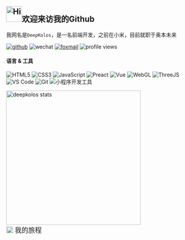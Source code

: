 <h2><img src="https://emojis.slackmojis.com/emojis/images/1588866973/8934/hellokittydance.gif?1588866973" alt="Hi" width="42" />欢迎来访我的Github</h2>

我网名是`DeepKolos`，是一名前端开发，之前在小米，目前就职于奥本未来

[![github](https://img.shields.io/badge/-deepkolos-%23323031?style=flat&logo=github)](https://github.com/deepkolos)
![wechat](https://img.shields.io/badge/-deepkolos-%23323031?style=flat&logo=wechat)
<a href="mailto:deepkolos@foxmial.com"><img src="https://img.shields.io/badge/-deepkolos@foxmial.com-%23323031?style=flat&logo=gmail" alt="foxmail" /></a>
![profile views](https://komarev.com/ghpvc/?username=deepkolos&style=flat)

#### 语言 & 工具

![HTML5](https://img.shields.io/badge/-HTML5-E34C26?style=flat&logo=html5&logoColor=ffffff)
![CSS3](https://img.shields.io/badge/-CSS3-197CBE?style=flat&logo=css3)
![JavaScript](https://img.shields.io/badge/-JavaScript-F7DF1C?style=flat&logo=javascript&logoColor=000000&labelColor=ECD83E&color=ECD83E)
![Preact](https://img.shields.io/badge/-Preact-20232A?logoColor=61DAFB&style=flat&logo=react)
![Vue](https://img.shields.io/badge/-Vue-07C160?logoColor=FFFFFF&style=flat&logo=Vue.js)
![WebGL](https://img.shields.io/badge/-WebGL-990000?style=flat&logo=WebGL&logoColor=ffffff)
![ThreeJS](https://img.shields.io/badge/-ThreeJS-20232A?style=flat&logo=Three.js&logoColor=ffffff)\
![VS Code](https://img.shields.io/badge/-VSCode-0066B8?style=flat&logo=visual-studio-code)
![Git](https://img.shields.io/badge/-Git-ED5A47?style=flat&logo=git&logoColor=ffffff)
![小程序开发工具](https://img.shields.io/badge/-小程序开发工具-07C160?style=flat&logo=WeChat&logoColor=ffffff)

<!-- ![WebAssembly](https://img.shields.io/badge/-WebAssembly-654FF0?style=flat&logo=webassembly&logoColor=ffffff) -->

<!-- 由于开发小程序，目前主要使用![Windows](https://img.shields.io/badge/-Windows-0078D6?style=flat&logo=Windows&logoColor=ffffff)，但是希望回到![Manjaro](https://img.shields.io/badge/-Manjaro-35BF5C?style=flat&logo=Manjaro&logoColor=ffffff)，用回`I3wm` -->

<img alt="deepkolos stats" width="360" src="https://github-readme-stats-deepkolos.vercel.app/api?username=deepkolos&show_icons=true&include_all_commits=true"/>

<details>

<summary style="font-size: 18px;display: flex;align-items: center;"><img style="margin-right: 5px;" width="18" src="https://simpleicons.org/icons/github.svg"/>我的旅程</summary>

<!-- <img alt="deepkolos stats" width="360" src="https://github-readme-stats-deepkolos.vercel.app/api?username=deepkolos&show_icons=true&include_all_commits=true"><br> -->
<!-- <img alt="deepkolos's wakatime stats" width="360" src="https://github-readme-stats-deepkolos.vercel.app/api/wakatime?username=deepkolos"> -->

### Works

| 📦 Projects                                                                         | 📃 Description                                                                | ⭐ Stars                                                                                                                                    | 📚 Forks                                                                                                                                    |
| ----------------------------------------------------------------------------------- | ----------------------------------------------------------------------------- | ------------------------------------------------------------------------------------------------------------------------------------------- | ------------------------------------------------------------------------------------------------------------------------------------------- |
| [three-platformize](https://github.com/deepkolos/three-platformize)                 | 一个让 THREE 平台化的项目，目前已适配微信小程序，淘宝小程序                   | <img alt="Stars" src="https://img.shields.io/github/stars/deepkolos/three-platformize?style=flat&labelColor=373f51&color=4FC08D" />         | <img alt="Stars" src="https://img.shields.io/github/forks/deepkolos/three-platformize?style=flat&labelColor=373f51&color=4FC08D" />         |
| [compressed-model-diff](https://github.com/deepkolos/compressed-model-diff)         | 模型压缩后效果对比工具                                                        | <img alt="Stars" src="https://img.shields.io/github/stars/deepkolos/compressed-model-diff?style=flat&labelColor=373f51&color=4FC08D" />     | <img alt="Stars" src="https://img.shields.io/github/forks/deepkolos/compressed-model-diff?style=flat&labelColor=373f51&color=4FC08D" />     |
| [hdr-prefilter-texture](https://github.com/deepkolos/hdr-prefilter-texture)         | 导出 PMREMGenerator 生成的纹理                                                | <img alt="Stars" src="https://img.shields.io/github/stars/deepkolos/hdr-prefilter-texture?style=flat&labelColor=373f51&color=4FC08D" />     | <img alt="Stars" src="https://img.shields.io/github/forks/deepkolos/hdr-prefilter-texture?style=flat&labelColor=373f51&color=4FC08D" />     |
| [three-sprite-player](https://github.com/deepkolos/three-sprite-player)             | 小程序 Threejs 的分块序列图播放工具，含 cli 工具生成分块序列图                | <img alt="Stars" src="https://img.shields.io/github/stars/deepkolos/three-sprite-player?style=flat&labelColor=373f51&color=4FC08D" />       | <img alt="Stars" src="https://img.shields.io/github/forks/deepkolos/three-sprite-player?style=flat&labelColor=373f51&color=4FC08D" />       |
| [pc-transition](https://github.com/deepkolos/pc-transition)                         | preact transition component build with hooks                                  | <img alt="Stars" src="https://img.shields.io/github/stars/deepkolos/pc-transition?style=flat&labelColor=373f51&color=4FC08D" />             | <img alt="Stars" src="https://img.shields.io/github/forks/deepkolos/pc-transition?style=flat&labelColor=373f51&color=4FC08D" />             |
| [pc-swiper](https://github.com/deepkolos/pc-swiper)                                 | preact-swiper build with rxjs                                                 | <img alt="Stars" src="https://img.shields.io/github/stars/deepkolos/pc-swiper?style=flat&labelColor=373f51&color=4FC08D" />                 | <img alt="Stars" src="https://img.shields.io/github/forks/deepkolos/pc-swiper?style=flat&labelColor=373f51&color=4FC08D" />                 |
| [pc-pcm-wave](https://github.com/deepkolos/pc-pcm-wave)                             | preact pcm wave effect component support real time state change               | <img alt="Stars" src="https://img.shields.io/github/stars/deepkolos/pc-pcm-wave?style=flat&labelColor=373f51&color=4FC08D" />               | <img alt="Stars" src="https://img.shields.io/github/forks/deepkolos/pc-pcm-wave?style=flat&labelColor=373f51&color=4FC08D" />               |
| [vc-keep-alive](https://github.com/deepkolos/vc-keep-alive)                         | 修改了 keepAlive 的缓存机制, 可以像 APP 那样前进刷新, 返回销毁                | <img alt="Stars" src="https://img.shields.io/github/stars/deepkolos/vc-keep-alive?style=flat&labelColor=373f51&color=4FC08D" />             | <img alt="Stars" src="https://img.shields.io/github/forks/deepkolos/vc-keep-alive?style=flat&labelColor=373f51&color=4FC08D" />             |
| [vue-swipe-directive](https://github.com/deepkolos/vue-swipe-directive)             | vue swipe 事件的实现, 特点是 lock 机制, 轻松实现和滚动互斥关系                | <img alt="Stars" src="https://img.shields.io/github/stars/deepkolos/vue-swipe-directive?style=flat&labelColor=373f51&color=4FC08D" />       | <img alt="Stars" src="https://img.shields.io/github/forks/deepkolos/vue-swipe-directive?style=flat&labelColor=373f51&color=4FC08D" />       |
| [vc-popup](https://github.com/deepkolos/vc-popup)                                   | 一个行为标准的 vue popup 组件集                                               | <img alt="Stars" src="https://img.shields.io/github/stars/deepkolos/vc-popup?style=flat&labelColor=373f51&color=4FC08D" />                  | <img alt="Stars" src="https://img.shields.io/github/forks/deepkolos/vc-popup?style=flat&labelColor=373f51&color=4FC08D" />                  |
| [vc-swipe-cell](https://github.com/deepkolos/vc-swipe-cell)                         | 一个模仿 SwipeCellKit 的 vue 组件                                             | <img alt="Stars" src="https://img.shields.io/github/stars/deepkolos/vc-swipe-cell?style=flat&labelColor=373f51&color=4FC08D" />             | <img alt="Stars" src="https://img.shields.io/github/forks/deepkolos/vc-swipe-cell?style=flat&labelColor=373f51&color=4FC08D" />             |
| [postcss-pxtocssvar](https://github.com/deepkolos/postcss-pxtocssvar)               | plugin convert px to calc(var(--base)).                                       | <img alt="Stars" src="https://img.shields.io/github/stars/deepkolos/postcss-pxtocssvar?style=flat&labelColor=373f51&color=4FC08D" />        | <img alt="Stars" src="https://img.shields.io/github/forks/deepkolos/postcss-pxtocssvar?style=flat&labelColor=373f51&color=4FC08D" />        |
| [hap-types](https://github.com/deepkolos/hap-types)                                 | 快应用接口定义文档转的 d.ts 定义包                                            | <img alt="Stars" src="https://img.shields.io/github/stars/deepkolos/hap-types?style=flat&labelColor=373f51&color=4FC08D" />                 | <img alt="Stars" src="https://img.shields.io/github/forks/deepkolos/hap-types?style=flat&labelColor=373f51&color=4FC08D" />                 |
| [webpack-alias-sync-plugin](https://github.com/deepkolos/webpack-alias-sync-plugin) | 把 webpack alias 配置同步到 jsconfig.json 和 tsconfig.json                    | <img alt="Stars" src="https://img.shields.io/github/stars/deepkolos/webpack-alias-sync-plugin?style=flat&labelColor=373f51&color=4FC08D" /> | <img alt="Stars" src="https://img.shields.io/github/forks/deepkolos/webpack-alias-sync-plugin?style=flat&labelColor=373f51&color=4FC08D" /> |
| [app_container](https://github.com/HZ-WeiBao/app_container)                         | a little little framework 一个简单的 SPA 框架, 按照自己对 SPA 的交互理解制作~ | <img alt="Stars" src="https://img.shields.io/github/stars/deepkolos/app_container?style=flat&labelColor=373f51&color=4FC08D" />             | <img alt="Stars" src="https://img.shields.io/github/forks/deepkolos/app_container?style=flat&labelColor=373f51&color=4FC08D" />             |

### Study

| 📦 Projects                                                                                 | 📃 Description | ⭐ Stars                                                                                                                                        | 📚 Forks                                                                                                                                        |
| ------------------------------------------------------------------------------------------- | -------------- | ----------------------------------------------------------------------------------------------------------------------------------------------- | ----------------------------------------------------------------------------------------------------------------------------------------------- |
| [study-log-webglfundamentals](https://github.com/deepkolos/study-log-webglfundamentals)     |                | <img alt="Stars" src="https://img.shields.io/github/stars/deepkolos/study-log-webglfundamentals?style=flat&labelColor=373f51&color=4FC08D" />   | <img alt="Stars" src="https://img.shields.io/github/forks/deepkolos/study-log-webglfundamentals?style=flat&labelColor=373f51&color=4FC08D" />   |
| [study-log-threejsfundamentals](https://github.com/deepkolos/study-log-threejsfundamentals) |                | <img alt="Stars" src="https://img.shields.io/github/stars/deepkolos/study-log-threejsfundamentals?style=flat&labelColor=373f51&color=4FC08D" /> | <img alt="Stars" src="https://img.shields.io/github/forks/deepkolos/study-log-threejsfundamentals?style=flat&labelColor=373f51&color=4FC08D" /> |

### Tools

| 📦 Projects                                                     | 📃 Description                                                                | ⭐ Stars                                                                                                                          | 📚 Forks                                                                                                                          |
| --------------------------------------------------------------- | ----------------------------------------------------------------------------- | --------------------------------------------------------------------------------------------------------------------------------- | --------------------------------------------------------------------------------------------------------------------------------- |
| [awebp](https://github.com/deepkolos/awebp)                     | animated webp 小工具，主要用于透明视频生成透明 webp                           | <img alt="Stars" src="https://img.shields.io/github/stars/deepkolos/awebp?style=flat&labelColor=373f51&color=4FC08D" />           | <img alt="Stars" src="https://img.shields.io/github/forks/deepkolos/awebp?style=flat&labelColor=373f51&color=4FC08D" />           |
| [windows-env-cli](https://github.com/deepkolos/windows-env-cli) | 一个 windows 全局环境变量设置工具                                             | <img alt="Stars" src="https://img.shields.io/github/stars/deepkolos/windows-env-cli?style=flat&labelColor=373f51&color=4FC08D" /> | <img alt="Stars" src="https://img.shields.io/github/forks/deepkolos/windows-env-cli?style=flat&labelColor=373f51&color=4FC08D" /> |
| [move-to-types](https://github.com/deepkolos/move-to-types)     | 私有@types 包小工具, 通过复制的方式                                           | <img alt="Stars" src="https://img.shields.io/github/stars/deepkolos/move-to-types?style=flat&labelColor=373f51&color=4FC08D" />   | <img alt="Stars" src="https://img.shields.io/github/forks/deepkolos/move-to-types?style=flat&labelColor=373f51&color=4FC08D" />   |
| [change-color](https://github.com/deepkolos/change-color)       | a color format switcher extension for vs code                                 | <img alt="Stars" src="https://img.shields.io/github/stars/deepkolos/change-color?style=flat&labelColor=373f51&color=4FC08D" />    | <img alt="Stars" src="https://img.shields.io/github/forks/deepkolos/change-color?style=flat&labelColor=373f51&color=4FC08D" />    |
| [keyboard](https://github.com/deepkolos/keyboard)               | 把之前的 my_keyboard 优化了代码, 方便转到不同的 MCU, 这次用的是 STM32F103C8T6 | <img alt="Stars" src="https://img.shields.io/github/stars/deepkolos/keyboard?style=flat&labelColor=373f51&color=4FC08D" />        | <img alt="Stars" src="https://img.shields.io/github/forks/deepkolos/keyboard?style=flat&labelColor=373f51&color=4FC08D" />        |
| [my_keyboard](https://github.com/deepkolos/my_keyboard)         | 我的 DIY 键盘 MCU 主控程序, 组合键支持达到正常使用~ Arduino 键盘              | <img alt="Stars" src="https://img.shields.io/github/stars/deepkolos/my_keyboard?style=flat&labelColor=373f51&color=4FC08D" />     | <img alt="Stars" src="https://img.shields.io/github/forks/deepkolos/my_keyboard?style=flat&labelColor=373f51&color=4FC08D" />     |
| [jwweb_resource](https://github.com/deepkolos/jwweb_resource)   | 青果教务系统 虚拟机磁盘分享~ (已破解安装)                                     | <img alt="Stars" src="https://img.shields.io/github/stars/deepkolos/jwweb_resource?style=flat&labelColor=373f51&color=4FC08D" />  | <img alt="Stars" src="https://img.shields.io/github/forks/deepkolos/jwweb_resource?style=flat&labelColor=373f51&color=4FC08D" />  |
| [wechat-emoji](https://github.com/deepkolos/wechat-emoji)       | 微信 6.5.10 聊天的表情包切图 截图提取 带透明 含表情顺序文件                   | <img alt="Stars" src="https://img.shields.io/github/stars/deepkolos/wechat-emoji?style=flat&labelColor=373f51&color=4FC08D" />    | <img alt="Stars" src="https://img.shields.io/github/forks/deepkolos/wechat-emoji?style=flat&labelColor=373f51&color=4FC08D" />    |

### Games

| 📦 Projects                                                 | 📃 Description             | ⭐ Stars                                                                                                                        | 📚 Forks                                                                                                                        |
| ----------------------------------------------------------- | -------------------------- | ------------------------------------------------------------------------------------------------------------------------------- | ------------------------------------------------------------------------------------------------------------------------------- |
| [SchulteGrid](https://github.com/deepkolos/SchulteGrid)     | 舒尔特方格-安卓            | <img alt="Stars" src="https://img.shields.io/github/stars/deepkolos/SchulteGrid?style=flat&labelColor=373f51&color=4FC08D" />   | <img alt="Stars" src="https://img.shields.io/github/forks/deepkolos/SchulteGrid?style=flat&labelColor=373f51&color=4FC08D" />   |
| [shuertefangge](https://github.com/deepkolos/shuertefangge) | 舒尔特方格-Web             | <img alt="Stars" src="https://img.shields.io/github/stars/deepkolos/shuertefangge?style=flat&labelColor=373f51&color=4FC08D" /> | <img alt="Stars" src="https://img.shields.io/github/forks/deepkolos/shuertefangge?style=flat&labelColor=373f51&color=4FC08D" /> |
| [mineSweeper](https://github.com/deepkolos/mineSweeper)     | 扫雷                       | <img alt="Stars" src="https://img.shields.io/github/stars/deepkolos/mineSweeper?style=flat&labelColor=373f51&color=4FC08D" />   | <img alt="Stars" src="https://img.shields.io/github/forks/deepkolos/mineSweeper?style=flat&labelColor=373f51&color=4FC08D" />   |
| [EggSweeper](https://github.com/deepkolos/EggSweeper)       | 一个扫雷改造为回忆录的东西 | <img alt="Stars" src="https://img.shields.io/github/stars/deepkolos/EggSweeper?style=flat&labelColor=373f51&color=4FC08D" />    | <img alt="Stars" src="https://img.shields.io/github/forks/deepkolos/EggSweeper?style=flat&labelColor=373f51&color=4FC08D" />    |

### Demos

| 📦 Projects                                                                                 | 📃 Description                                                           | ⭐ Stars                                                                                                                                        | 📚 Forks                                                                                                                                        |
| ------------------------------------------------------------------------------------------- | ------------------------------------------------------------------------ | ----------------------------------------------------------------------------------------------------------------------------------------------- | ----------------------------------------------------------------------------------------------------------------------------------------------- |
| [tfjs-treeshaking-test](https://github.com/deepkolos/tfjs-treeshaking-test)                 | tfjs treeshaking custom module test                                      | <img alt="Stars" src="https://img.shields.io/github/stars/deepkolos/tfjs-treeshaking-test?style=flat&labelColor=373f51&color=4FC08D" />         | <img alt="Stars" src="https://img.shields.io/github/forks/deepkolos/tfjs-treeshaking-test?style=flat&labelColor=373f51&color=4FC08D" />         |
| [three-platformize-demo](https://github.com/deepkolos/three-platformize-demo)               | three-platformize 测试用例                                               | <img alt="Stars" src="https://img.shields.io/github/stars/deepkolos/three-platformize-demo?style=flat&labelColor=373f51&color=4FC08D" />        | <img alt="Stars" src="https://img.shields.io/github/forks/deepkolos/three-platformize-demo?style=flat&labelColor=373f51&color=4FC08D" />        |
| [three-platformize-demo-wechat](https://github.com/deepkolos/three-platformize-demo-wechat) | three-platformize 微信小程序 DEMO                                        | <img alt="Stars" src="https://img.shields.io/github/stars/deepkolos/three-platformize-demo-wechat?style=flat&labelColor=373f51&color=4FC08D" /> | <img alt="Stars" src="https://img.shields.io/github/forks/deepkolos/three-platformize-demo-wechat?style=flat&labelColor=373f51&color=4FC08D" /> |
| [three-platformize-demo-taobao](https://github.com/deepkolos/three-platformize-demo-taobao) | three-platformize 淘宝小程序 DEMO                                        | <img alt="Stars" src="https://img.shields.io/github/stars/deepkolos/three-platformize-demo-taobao?style=flat&labelColor=373f51&color=4FC08D" /> | <img alt="Stars" src="https://img.shields.io/github/forks/deepkolos/three-platformize-demo-taobao?style=flat&labelColor=373f51&color=4FC08D" /> |
| [simple-screen-share-webrtc](https://github.com/deepkolos/simple-screen-share-webrtc)       | 简单的屏幕共享, 简单解决虚拟机 win 共享宿主 linux 屏幕                   | <img alt="Stars" src="https://img.shields.io/github/stars/deepkolos/simple-screen-share-webrtc?style=flat&labelColor=373f51&color=4FC08D" />    | <img alt="Stars" src="https://img.shields.io/github/forks/deepkolos/simple-screen-share-webrtc?style=flat&labelColor=373f51&color=4FC08D" />    |
| [simpleMusic](https://github.com/deepkolos/simpleMusic)                                     | 网易云音乐高仿, 安卓大作业, 用于理解安卓组件实现, 还有资源管理方式       | <img alt="Stars" src="https://img.shields.io/github/stars/deepkolos/simpleMusic?style=flat&labelColor=373f51&color=4FC08D" />                   | <img alt="Stars" src="https://img.shields.io/github/forks/deepkolos/simpleMusic?style=flat&labelColor=373f51&color=4FC08D" />                   |
| [event](https://github.com/deepkolos/event)                                                 | 一个过渡抽象过于灵活的手势识别库(半成品)                                 | <img alt="Stars" src="https://img.shields.io/github/stars/deepkolos/event?style=flat&labelColor=373f51&color=4FC08D" />                         | <img alt="Stars" src="https://img.shields.io/github/forks/deepkolos/event?style=flat&labelColor=373f51&color=4FC08D" />                         |
| [emmet-template-engine](https://github.com/deepkolos/emmet-template-engine)                 | 一个简单的 Emmet-Template-Engine, 前端模版引擎                           | <img alt="Stars" src="https://img.shields.io/github/stars/deepkolos/emmet-template-engine?style=flat&labelColor=373f51&color=4FC08D" />         | <img alt="Stars" src="https://img.shields.io/github/forks/deepkolos/emmet-template-engine?style=flat&labelColor=373f51&color=4FC08D" />         |
| [form_system](https://github.com/deepkolos/form_system)                                     | 问卷星类似的表单系统简单模仿, 支持表单编辑, 自动保存(用于学习 PHP, 原生) | <img alt="Stars" src="https://img.shields.io/github/stars/deepkolos/form_system?style=flat&labelColor=373f51&color=4FC08D" />                   | <img alt="Stars" src="https://img.shields.io/github/forks/deepkolos/form_system?style=flat&labelColor=373f51&color=4FC08D" />                   |
| [deepkolos.github.io](https://github.com/deepkolos/deepkolos.github.io)                     | 远古时代的博客                                                           | <img alt="Stars" src="https://img.shields.io/github/stars/deepkolos/deepkolos.github.io?style=flat&labelColor=373f51&color=4FC08D" />           | <img alt="Stars" src="https://img.shields.io/github/forks/deepkolos/deepkolos.github.io?style=flat&labelColor=373f51&color=4FC08D" />           |

</details>

